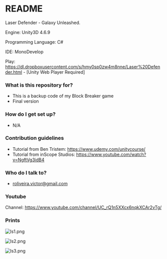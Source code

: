 # README #

Laser Defender - Galaxy Unleashed.

Engine: Unity3D 4.6.9
 
Programming Language: C# 

IDE: MonoDevelop

Play: https://dl.dropboxusercontent.com/s/hmy0sp0zw4m8nne/Laser%20Defender.html - [Unity Web Player Required]

### What is this repository for? ###

   * This is a backup code of my Block Breaker game
   * Final version

### How do I get set up? ###

   * N/A

### Contribution guidelines ###

   * Tutorial from Ben Tristem: https://www.udemy.com/unitycourse/
   * Tutorial from inScope Studios: https://www.youtube.com/watch?v=NgftVg3idB4

### Who do I talk to? ###

   * roliveira.victor@gmail.com

### Youtube ###

   Channel: https://www.youtube.com/channel/UC_rQ1n5XXcx6nqkXCAr2vTg/

### Prints ###

   ![ls1.png](https://bitbucket.org/repo/5r7aqn/images/4063762991-ls1.png)


   ![ls2.png](https://bitbucket.org/repo/5r7aqn/images/2903925878-ls2.png)


   ![ls3.png](https://bitbucket.org/repo/5r7aqn/images/1364585647-ls3.png)